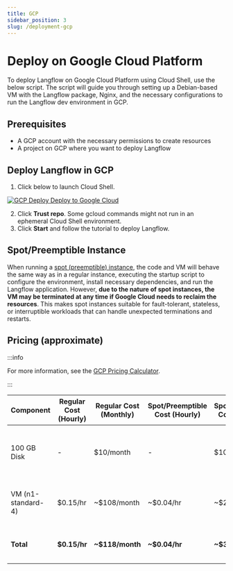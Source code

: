 ```yaml
---
title: GCP
sidebar_position: 3
slug: /deployment-gcp
---
```


# Deploy on Google Cloud Platform

To deploy Langflow on Google Cloud Platform using Cloud Shell, use the below script.
The script will guide you through setting up a Debian-based VM with the Langflow package, Nginx, and the necessary configurations to run the Langflow dev environment in GCP.

## Prerequisites

* A GCP account with the necessary permissions to create resources
* A project on GCP where you want to deploy Langflow

## Deploy Langflow in GCP

1. Click below to launch Cloud Shell.

[![GCP Deploy](/logos/cloud_deploy.svg) Deploy to Google Cloud](https://console.cloud.google.com/cloudshell/open?git_repo=https://github.com/langflow-ai/langflow&working_dir=scripts/gcp&shellonly=true&tutorial=walkthroughtutorial.md)

2. Click **Trust repo**. Some gcloud commands might not run in an ephemeral Cloud Shell environment.
3. Click **Start** and follow the tutorial to deploy Langflow.

## Spot/Preemptible Instance

When running a [spot (preemptible) instance](https://cloud.google.com/compute/docs/instances/preemptible), the code and VM will behave the same way as in a regular instance, executing the startup script to configure the environment, install necessary dependencies, and run the Langflow application. However, **due to the nature of spot instances, the VM may be terminated at any time if Google Cloud needs to reclaim the resources**. This makes spot instances suitable for fault-tolerant, stateless, or interruptible workloads that can handle unexpected terminations and restarts.

## Pricing (approximate)

:::info

For more information, see the [GCP Pricing Calculator](https://cloud.google.com/products/calculator?hl=en).

:::


| Component          | Regular Cost (Hourly) | Regular Cost (Monthly) | Spot/Preemptible Cost (Hourly) | Spot/Preemptible Cost (Monthly) | Notes                                                                      |
| ------------------ | --------------------- | ---------------------- | ------------------------------ | ------------------------------- | -------------------------------------------------------------------------- |
| 100 GB Disk        | -                     | $10/month              | -                              | $10/month                       | Disk cost remains the same for both regular and Spot/Preemptible VMs       |
| VM (n1-standard-4) | $0.15/hr              | ~$108/month            | ~$0.04/hr                      | ~$29/month                      | The VM cost can be significantly reduced using a Spot/Preemptible instance |
| **Total**          | **$0.15/hr**          | **~$118/month**        | **~$0.04/hr**                  | **~$39/month**                  | Total costs for running the VM and disk 24/7 for an entire month           |
